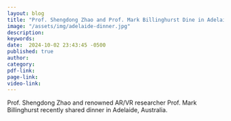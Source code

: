 ```yaml
---
layout: blog
title: "Prof. Shengdong Zhao and Prof. Mark Billinghurst Dine in Adelaide"
image: "/assets/img/adelaide-dinner.jpg"
description:
keywords: 
date:  2024-10-02 23:43:45 -0500
published: true
author:
category:
pdf-link:
page-link:
video-link:
---
```

Prof. Shengdong Zhao and renowned AR/VR researcher Prof. Mark Billinghurst recently shared dinner in Adelaide, Australia.
